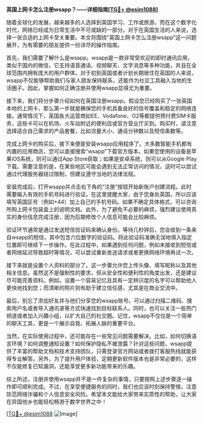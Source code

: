 **英国上网卡怎么注册wsapp？——详细指南[[TG💪+ @esim1088](https://t.me/s/esim1088)]**

随着全球化的发展，越来越多的人选择到英国学习、工作或旅游。而在这个数字化时代，网络已经成为日常生活中不可或缺的一部分。对于在英国生活的人来说，选择一张合适的上网卡至关重要。本文将围绕“英国上网卡怎么注册wsapp”这一问题展开，为有需要的朋友提供一份详尽的操作指南。

首先，我们需要了解什么是wsapp。wsapp是一款非常受欢迎的即时通讯应用，类似于国内的微信，它支持语音通话、视频聊天、文字消息等多种功能，并且在全球范围内拥有庞大的用户群体。对于初到英国或者计划长期居住在英国的人来说，wsapp不仅能够帮助我们与家人朋友保持联系，还能作为社交工具融入当地的生活圈子。因此，掌握如何正确注册并使用wsapp显得尤为重要。

接下来，我们将分步骤介绍如何在英国注册wsapp。假设您已经购买了一张英国本地的上网卡，那么第一步就是确保您的手机具备良好的信号覆盖和稳定的网络连接。通常情况下，英国各大运营商如EE、Vodafone、O2等都提供预付费SIM卡服务，这些卡可以在机场、火车站附近的便利店或官方营业厅买到。购买时，请注意选择适合自己需求的产品套餐，比如流量大小、通话分钟数以及短信条数等。

完成上网卡的购买后，接下来便是安装wsapp应用程序了。大多数智能手机都有内置的应用商店，您可以直接搜索“wsapp”下载官方版本。如果您使用的设备是苹果iOS系统，则可以通过App Store获取；如果是安卓系统，则可以从Google Play下载。需要注意的是，在某些地区可能会遇到无法正常访问的情况，这时可以尝试通过代理服务器绕过限制，但建议遵守当地的法律法规。

安装完成后，打开wsapp并点击右下角的“注册”按钮开始新账户创建流程。此时需要输入有效的手机号码进行验证。在这里提醒大家，由于您身处英国，所以应该填写英国区号（例如+44）加上自己的手机号码。如果不确定具体格式，可以咨询所购上网卡包装盒上的说明文档。此外，为了避免不必要的麻烦，强烈建议使用真实的身份信息完成注册，因为后期修改个人信息可能会比较麻烦。

验证环节通常是通过发送短信验证码来确认身份。等待几秒钟后，您会收到一条来自wsapp的短信，其中包含六位数字的验证码。将此验证码准确无误地填入指定位置即可继续下一步操作。在此过程中，如果遇到任何问题，例如未接收到短信或者网络延迟导致超时等情况，可以尝试重新发送请求或者更换网络环境再试一次。

接下来就是设置个人资料的部分了。这一步骤允许您上传头像、填写昵称以及其他相关信息。虽然这不是强制性的要求，但从安全性和便利性的角度出发，还是建议尽可能完善资料。例如，设置一个容易记忆且具有一定辨识度的名字可以帮助他人更快地找到您；而清晰的照片则有助于建立信任感，尤其是在商业交流中。

最后，别忘了添加好友并与他们分享您的wsapp账号。可以通过扫描二维码、搜索用户名或者导入通讯录等方式快速找到目标联系人。同时，也可以关注一些热门频道或者加入兴趣小组，以扩大自己的社交圈。记住，wsapp不仅仅是一个简单的聊天工具，更是一个展示自我、拓展人脉的重要平台。

当然，在实际使用过程中，还可能存在一些常见问题需要解决。比如，如何切换语言环境？如何调整通知设置？如何保护隐私不被泄露？针对这些问题，wsapp提供了丰富的帮助文档和技术支持团队，只需登录官方网站或者拨打客服热线就能获得专业解答。另外，为了提升用户体验，定期更新软件版本也是非常必要的，这样不仅能修复已知漏洞，还能享受更多新功能带来的乐趣。

综上所述，注册并使用wsapp并不是一件复杂的事情，只要按照上述步骤逐一操作即可顺利完成。不过，在享受便捷服务的同时，我们也应该时刻保持警惕，注意防范网络诈骗和个人信息安全风险。希望本文能给大家带来实质性的帮助，让大家在异国他乡也能轻松畅游于数字世界之中！

[[TG💪+ @esim1088](https://t.me/s/esim1088) ![Image](https://i.postimg.cc/4NQfJmqS/Snipaste-2025-05-13-00-14-12.png)]
